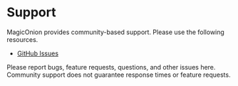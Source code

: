 # Support
MagicOnion provides community-based support. Please use the following resources.

- [GitHub Issues](https://github.com/Cysharp/MagicOnion/issues)

Please report bugs, feature requests, questions, and other issues here. Community support does not guarantee response times or feature requests.
